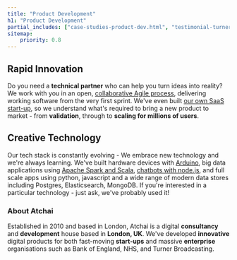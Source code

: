 ```yaml
---
title: "Product Development"
h1: "Product Development"
partial_includes: ["case-studies-product-dev.html", "testimonial-turner.html"]
sitemap:
    priority: 0.8
---
```


## Rapid Innovation
Do you need a <strong>technical partner</strong> who can help you turn ideas into reality?  We work with you in an open, <a href="about-us/how-we-work/">collaborative Agile process</a>, delivering working software from the very first sprint.  We've even built <a href="https://getdataseed.com">our own SaaS start-up</a>, so we understand what's required to bring a new product to market - from <strong>validation</strong>, through to <strong>scaling for millions of users</strong>.

## Creative Technology
Our tech stack is constantly evolving - We embrace new technology and we're always learning.  We've built hardware devices with <a href="/blog/2016-02-03-john-coltrane-nicolas-slonimsky-and-the-arduino-part-2/">Arduino</a>, big data applications using <a href="/portfolio/parity-group-groupseer/">Apache Spark and Scala</a>, <a href="portfolio/mindbot/">chatbots with node.js</a>, and full scale apps using python, javascript and a wide range of modern data stores including Postgres, Elasticsearch, MongoDB.  If you're interested in a particular technology - just ask, we've probably used it!

<div class="row row-mod skills-images">
    <div class="col-lg-12 col-md-12 col-sm-12 col-xs-12">
      <div class="skills-logos skills-logos-upper">
          <div class="tech tech-Logos_js"></div>
          <div class="tech tech-Logos_heroku"></div>
          <div class="tech tech-Logos_python"></div>
          <div class="tech tech-drupal"></div>
      </div>
      <div class="skills-logos skills-logos-lower">
          <div class="tech tech-Logos_amazon"></div>
          <div class="tech tech-Logos_solr"></div>
          <div class="tech tech-Logos_elastic"></div>
          <div class="tech tech-Logos_ApacheSpark"></div>
      </div>
    </div>
</div>

### About Atchai
Established in 2010 and based in London, Atchai is a digital <strong>consultancy</strong> and <strong>development</strong> house based in <strong>London, UK</strong>. We've developed <strong>innovative</strong> digital products for both fast-moving <strong>start-ups</strong> and massive <strong>enterprise</strong> organisations such as Bank of England, NHS, and Turner Broadcasting.


